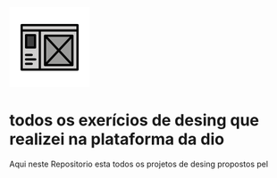 <img src="assets/icon.svg">

# todos os exerícios de desing que realizei na plataforma da dio
Aqui neste Repositorio esta todos os projetos de desing propostos pel